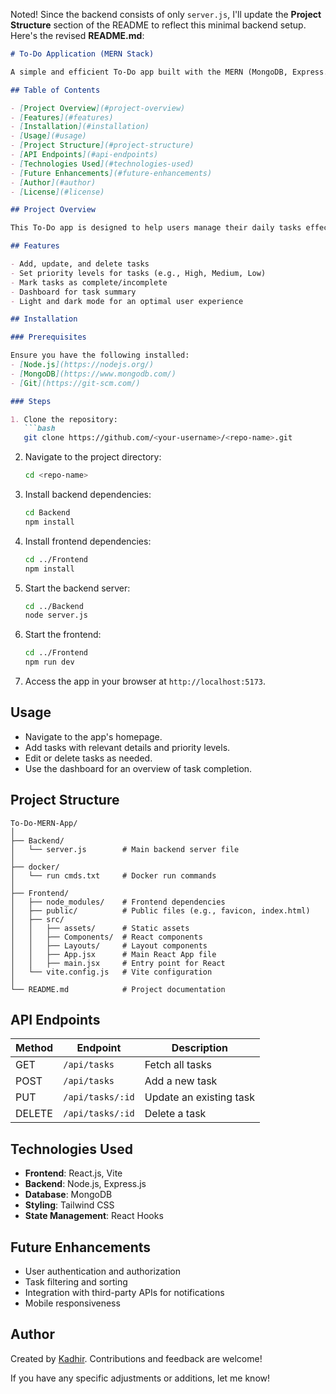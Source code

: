 Noted! Since the backend consists of only `server.js`, I'll update the **Project Structure** section of the README to reflect this minimal backend setup. Here's the revised **README.md**:

```markdown
# To-Do Application (MERN Stack)

A simple and efficient To-Do app built with the MERN (MongoDB, Express.js, React.js, Node.js) stack. This app allows users to create, edit, delete, and mark tasks as complete. It includes features like priority levels, a dashboard, and a light/dark mode toggle.

## Table of Contents

- [Project Overview](#project-overview)
- [Features](#features)
- [Installation](#installation)
- [Usage](#usage)
- [Project Structure](#project-structure)
- [API Endpoints](#api-endpoints)
- [Technologies Used](#technologies-used)
- [Future Enhancements](#future-enhancements)
- [Author](#author)
- [License](#license)

## Project Overview

This To-Do app is designed to help users manage their daily tasks effectively. The app's backend is built with Node.js and Express.js, while the frontend is developed using React.js with Vite. MongoDB serves as the database for storing tasks.

## Features

- Add, update, and delete tasks
- Set priority levels for tasks (e.g., High, Medium, Low)
- Mark tasks as complete/incomplete
- Dashboard for task summary
- Light and dark mode for an optimal user experience

## Installation

### Prerequisites

Ensure you have the following installed:
- [Node.js](https://nodejs.org/)
- [MongoDB](https://www.mongodb.com/)
- [Git](https://git-scm.com/)

### Steps

1. Clone the repository:
   ```bash
   git clone https://github.com/<your-username>/<repo-name>.git
   ```
2. Navigate to the project directory:
   ```bash
   cd <repo-name>
   ```

3. Install backend dependencies:
   ```bash
   cd Backend
   npm install
   ```

4. Install frontend dependencies:
   ```bash
   cd ../Frontend
   npm install
   ```

5. Start the backend server:
   ```bash
   cd ../Backend
   node server.js
   ```

6. Start the frontend:
   ```bash
   cd ../Frontend
   npm run dev
   ```

7. Access the app in your browser at `http://localhost:5173`.

## Usage

- Navigate to the app's homepage.
- Add tasks with relevant details and priority levels.
- Edit or delete tasks as needed.
- Use the dashboard for an overview of task completion.

## Project Structure

```plaintext
To-Do-MERN-App/
│
├── Backend/
│   └── server.js        # Main backend server file
│
├── docker/
│   └── run cmds.txt     # Docker run commands
│
├── Frontend/
│   ├── node_modules/    # Frontend dependencies
│   ├── public/          # Public files (e.g., favicon, index.html)
│   ├── src/
│   │   ├── assets/      # Static assets
│   │   ├── Components/  # React components
│   │   ├── Layouts/     # Layout components
│   │   ├── App.jsx      # Main React App file
│   │   ├── main.jsx     # Entry point for React
│   └── vite.config.js   # Vite configuration
│
└── README.md            # Project documentation
```

## API Endpoints

| Method | Endpoint        | Description                  |
|--------|-----------------|------------------------------|
| GET    | `/api/tasks`    | Fetch all tasks             |
| POST   | `/api/tasks`    | Add a new task              |
| PUT    | `/api/tasks/:id`| Update an existing task     |
| DELETE | `/api/tasks/:id`| Delete a task               |

## Technologies Used

- **Frontend**: React.js, Vite
- **Backend**: Node.js, Express.js
- **Database**: MongoDB
- **Styling**: Tailwind CSS
- **State Management**: React Hooks

## Future Enhancements

- User authentication and authorization
- Task filtering and sorting
- Integration with third-party APIs for notifications
- Mobile responsiveness

## Author

Created by [Kadhir](https://github.com/Kadhir812). Contributions and feedback are welcome!


If you have any specific adjustments or additions, let me know!
